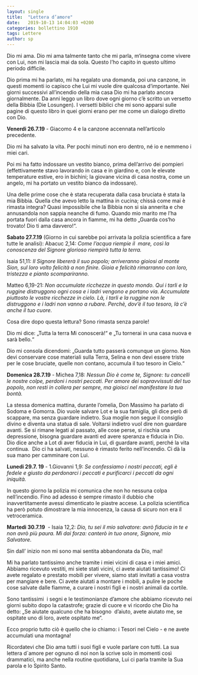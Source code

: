 ```yaml
---
layout: single
title:  "Lettera d’amore"
date:   2019-10-13 14:04:03 +0200
categories: bollettino 1910
tags: Lettere
author: sp
---
```



Dio mi ama. Dio mi ama talmente tanto che mi parla, m‘insegna come vivere con Lui, non mi lascia mai da sola. Questo l’ho capito in questo ultimo periodo difficile. 

Dio prima mi ha parlato, mi ha regalato una domanda, poi una canzone, in questi momenti io capisco che Lui mi vuole dire qualcosa d‘importante. Nei giorni successivi all’incendio della mia casa Dio mi ha parlato ancora giornalmente. Da anni leggo un libro dove ogni giorno c’è scritto un versetto della Bibbia (Die Losungen). I versetti biblici che mi sono apparsi sulle pagine di questo libro in quei giorni erano per me come un dialogo diretto con Dio.

**Venerdi 26.7.19** - Giacomo 4 e la canzone accennata nell’articolo precedente.

Dio mi ha salvato la vita. Per pochi minuti non ero dentro, né io e nemmeno i miei cari.

Poi mi ha fatto indossare un vestito bianco, prima dell’arrivo dei pompieri (effettivamente stavo lavorando in casa e in giardino e, con le elevate temperature estive, ero in bichini; la giovane vicina di casa nostra, come un angelo, mi ha portato un vestito bianco da indossare).

Una delle prime cose che è stata recuperata dalla casa bruciata è stata la mia Bibbia. Quella che avevo letto la mattina in cucina; chissà come mai è rimasta integra? Quasi impossibile che la Bibbia non si sia annerita e che annusandola non sappia neanche di fumo. Quando mio marito me l’ha portata fuori dalla casa ancora in fiamme, mi ha detto „Guarda cos‘ho trovato! Dio ti ama davvero!“.

**Sabato 27.7.19** (Giorno in cui sarebbe poi arrivata la polizia scientifica a fare tutte le analisi): Abacuc 2,14: *Come l’acqua riempie il  mare, così la conoscenza del Signore glorioso riempirà tutta la terra.*

Isaia 51,11: *Il Signore libererà il suo popolo; arriveranno gioiosi al monte Sion, sul loro volto felicità a non finire. Gioia e felicità rimarranno con loro, tristezza e pianto scompariranno.*

Matteo 6,19-21: *Non accumulate ricchezze in questo mondo. Qui i tarli e la ruggine distruggono ogni cosa e i ladri vengono e portano via. Accumulate piuttosto le vostre ricchezze in cielo. Là, i tarli e la ruggine non le distruggono e i ladri non vanno a rubare. Perchè, dov’è il tuo tesoro, là c’è anche il tuo cuore.*

Cosa dire dopo questa lettura? Sono rimasta senza parole! 

Dio mi dice: „Tutta la terra Mi conoscerà!“ e „Tu tornerai in una casa nuova e sarà bello.“ 

Dio mi consola dicendomi: „Guarda tutto passerà comunque un giorno. Non devi conservare cose materiali sulla Terra, Selina e non devi essere triste per le cose bruciate, quelle non contano, accumula il tuo tesoro in Cielo.“

**Domenica 28.7.19** - Michea 7,18: *Nessun Dio è come te, Signore: tu cancelli le nostre colpe, perdoni i nostri peccati. Per amore dei sopravvissuti del tuo popolo, non resti in collera per sempre, ma gioisci nel manifestare la tua bontà.*

La stessa domenica mattina, durante l’omelia, Don Massimo ha parlato di Sodoma e Gomorra. Dio vuole salvare Lot e la sua famiglia, gli dice però di scappare, ma senza guardare indietro. Sua moglie non segue il consiglio divino e diventa una statua di sale. Voltarsi indietro vuol dire non guardare avanti. Se si rimane legati al passato, alle cose perse, si rischia una depressione, bisogna guardare avanti ed avere speranza e fiducia in Dio. Dio dice anche a Lot di aver fiducia in Lui, di guardare avanti, perché la vita continua.  Dio ci ha salvati, nessuno è rimasto ferito nell’incendio. Ci dà la sua mano per camminare con Lui.

**Lunedi 29.7. 19** - 1.Giovanni 1,9: *Se confessiamo i nostri peccati, egli è fedele e giusto da perdonarci i peccati e purificarci i peccati da ogni iniquità.*

In questo giorno la polizia mi comunica che non ho nessuna colpa nell’incendio. Fino ad adesso è sempre rimasto il dubbio che inavvertitamente avessi dimenticato le piastre accese. La polizia scientifica ha però potuto dimostrare la mia innocenza, la causa di sicuro non era il vetroceramica.

**Martedi 30.7.19**  - Isaia 12,2: *Dio, tu sei il mio salvatore: avrò fiducia in te e non avrò più paura. Mi dai forza: canterò in tuo onore, Signore, mio Salvatore.*

Sin dall’ inizio non mi sono mai sentita abbandonata da Dio, mai!

Mi ha parlato tantissimo anche tramite i miei vicini di casa e i miei amici. Abbiamo ricevuto vestiti, mi siete stati vicini, ci avete aiutati tantissimo! Ci avete regalato e prestato mobili per vivere, siamo stati invitati a casa vostra per mangiare e bere. Ci avete aiutati a montare i mobili, a pulire le poche cose salvate dalle fiamme, a curare i nostri figli e i nostri animali da cortile.

Sono tantissimi  i segni e le testimonianze d’amore che abbiamo ricevuto nei giorni subito dopo la catastrofe; grazie di cuore e vi ricordo che Dio ha detto: „Se aiutate qualcuno che ha bisogno  d’aiuto, avete aiutato me, se ospitate uno di loro, avete ospitato me“. 

Ecco proprio tutto ciò è quello che io chiamo: i Tesori nel Cielo - e ne avete accumulati una montagna!

Ricordatevi che Dio ama tutti i suoi figli e vuole parlare con tutti. La sua lettera d`amore per ognuno di noi non la scrive solo in momenti così drammatici, ma anche nella routine quotidiana, Lui ci parla tramite la Sua parola e lo Spirito Santo.




